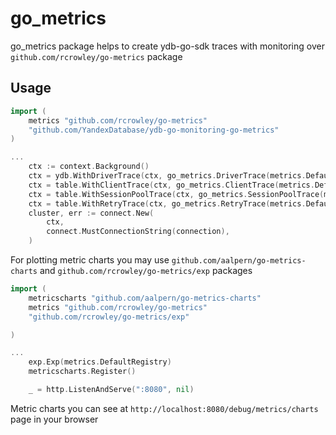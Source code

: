 # go_metrics

go_metrics package helps to create ydb-go-sdk traces with monitoring 
over `github.com/rcrowley/go-metrics` package

## Usage
```go
import (
    metrics "github.com/rcrowley/go-metrics"
    "github.com/YandexDatabase/ydb-go-monitoring-go-metrics"
)

...
	ctx := context.Background()
	ctx = ydb.WithDriverTrace(ctx, go_metrics.DriverTrace(metrics.DefaultRegistry))
	ctx = table.WithClientTrace(ctx, go_metrics.ClientTrace(metrics.DefaultRegistry))
	ctx = table.WithSessionPoolTrace(ctx, go_metrics.SessionPoolTrace(metrics.DefaultRegistry))
	ctx = table.WithRetryTrace(ctx, go_metrics.RetryTrace(metrics.DefaultRegistry))
	cluster, err := connect.New(
		ctx,
		connect.MustConnectionString(connection),
	)

```
For plotting metric charts you may use `github.com/aalpern/go-metrics-charts` and 
`github.com/rcrowley/go-metrics/exp` packages  
```go
import (
    metricscharts "github.com/aalpern/go-metrics-charts"
    metrics "github.com/rcrowley/go-metrics"
    "github.com/rcrowley/go-metrics/exp"

)

...
	exp.Exp(metrics.DefaultRegistry)
    metricscharts.Register()

	_ = http.ListenAndServe(":8080", nil)
```
Metric charts you can see at `http://localhost:8080/debug/metrics/charts` page in your browser